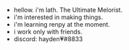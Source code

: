 - hellow. i'm lath. The Ultimate Melorist.
- i'm interested in making things.
- i'm learning renpy at the moment.
- i work only with friends.
- discord: hayden💗#8833

<!---
Loplath/Loplath is a ✨ special ✨ repository because its `README.md` (this file) appears on your GitHub profile.
You can click the Preview link to take a look at your changes.
--->
